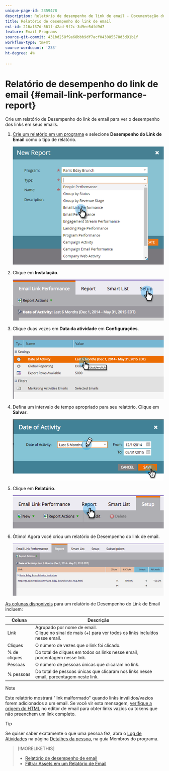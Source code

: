 ```yaml
---
unique-page-id: 2359478
description: Relatório de desempenho de link de email - Documentação do Marketo - Documentação do produto
title: Relatório de desempenho do link de email
exl-id: 216af37d-561f-42ad-9f2c-3d9ee5dfd9d7
feature: Email Programs
source-git-commit: 431bd258f9a68bbb9df7acf043085578d3d91b1f
workflow-type: tm+mt
source-wordcount: '233'
ht-degree: 4%

---
```


# Relatório de desempenho do link de email {#email-link-performance-report}

Crie um relatório de Desempenho do link de email para ver o desempenho dos links em seus emails.

1. [Crie um relatório em um programa](/help/marketo/product-docs/reporting/basic-reporting/creating-reports/create-a-report-in-a-program.md) e selecione **Desempenho do Link de Email** como o tipo de relatório.

   ![](assets/image2017-3-29-9-3a10-3a41.png)

1. Clique em **Instalação**.

   ![](assets/image2015-5-20-11-3a18-3a0.png)

1. Clique duas vezes em **Data da atividade** em **Configurações**.

   ![](assets/image2015-5-20-11-3a18-3a59.png)

1. Defina um intervalo de tempo apropriado para seu relatório. Clique em **Salvar**.

   ![](assets/image2015-5-20-11-3a20-3a52.png)

1. Clique em **Relatório**.

   ![](assets/image2015-5-20-11-3a22-3a24.png)

1. Ótimo! Agora você criou um relatório de Desempenho do link de email.

   ![](assets/image2015-5-20-11-3a23-3a33.png)

[As colunas disponíveis](/help/marketo/product-docs/reporting/basic-reporting/editing-reports/select-report-columns.md) para um relatório de Desempenho do Link de Email incluem:

<table> 
 <thead> 
  <tr> 
   <th colspan="1" rowspan="1">Coluna</th> 
   <th colspan="1" rowspan="1">Descrição</th> 
  </tr> 
 </thead> 
 <tbody> 
  <tr> 
   <td colspan="1" rowspan="1">Link</td> 
   <td colspan="1" rowspan="1">Agrupado por nome de email.<br>Clique no sinal de mais (+) para ver todos os links incluídos nesse email.</td> 
  </tr> 
  <tr> 
   <td colspan="1" rowspan="1">Cliques</td> 
   <td colspan="1" rowspan="1">O número de vezes que o link foi clicado.</td> 
  </tr> 
  <tr> 
   <td colspan="1" rowspan="1">% de cliques</td> 
   <td colspan="1" rowspan="1">Do total de cliques em todos os links nesse email, porcentagem nesse link.</td> 
  </tr> 
  <tr> 
   <td colspan="1" rowspan="1">Pessoas</td> 
   <td colspan="1" rowspan="1">O número de pessoas únicas que clicaram no link.</td> 
  </tr> 
  <tr> 
   <td colspan="1" rowspan="1">% pessoas</td> 
   <td colspan="1" rowspan="1">Do total de pessoas únicas que clicaram nos links nesse email, porcentagem neste link.</td> 
  </tr> 
 </tbody> 
</table>

>[!NOTE]
>
>Este relatório mostrará &quot;link malformado&quot; quando links inválidos/vazios forem adicionados a um email. Se você vir esta mensagem, [verifique a origem do HTML](/help/marketo/product-docs/email-marketing/general/functions-in-the-editor/edit-an-emails-html.md) no editor de email para obter links vazios ou tokens que não preenchem um link completo.

>[!TIP]
>
>Se quiser saber exatamente o que uma pessoa fez, abra o [Log de Atividades](/help/marketo/product-docs/core-marketo-concepts/smart-lists-and-static-lists/managing-people-in-smart-lists/filter-activity-types-in-the-activity-log-of-a-person.md) na página [Detalhes da pessoa](/help/marketo/product-docs/core-marketo-concepts/smart-lists-and-static-lists/managing-people-in-smart-lists/using-the-person-detail-page.md), na guia Membros do programa.

>[!MORELIKETHIS]
>
>* [Relatório de desempenho de email](/help/marketo/product-docs/email-marketing/email-programs/email-program-data/email-performance-report.md)
>* [Filtrar Assets em um Relatório de Email](/help/marketo/product-docs/reporting/basic-reporting/report-activity/filter-assets-in-an-email-report.md)
